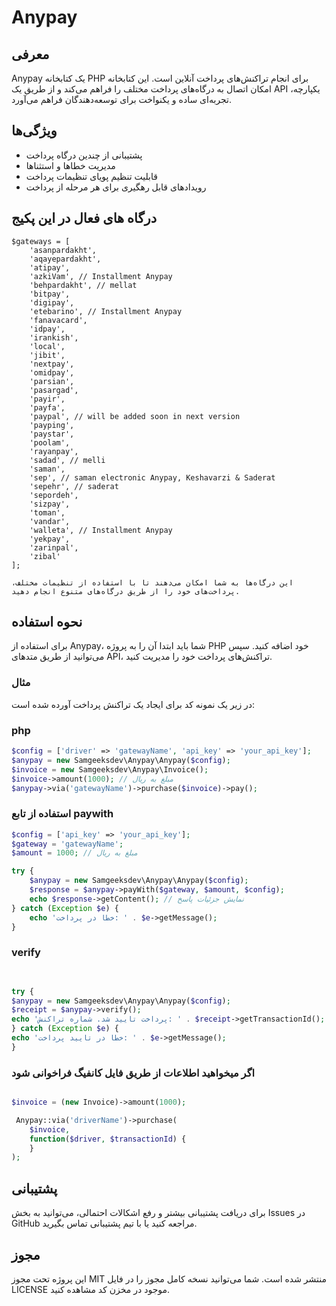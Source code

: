 # Anypay

## معرفی
Anypay یک کتابخانه PHP برای انجام تراکنش‌های پرداخت آنلاین است. این کتابخانه امکان اتصال به درگاه‌های پرداخت مختلف را فراهم می‌کند و از طریق یک API یکپارچه، تجربه‌ای ساده و یکنواخت برای توسعه‌دهندگان فراهم می‌آورد.
## ویژگی‌ها
- پشتیبانی از چندین درگاه پرداخت
- مدیریت خطاها و استثناها
- قابلیت تنظیم پویای تنظیمات پرداخت
- رویدادهای قابل رهگیری برای هر مرحله از پرداخت
## درگاه های فعال در این پکیج
```
$gateways = [
    'asanpardakht',
    'aqayepardakht',
    'atipay',
    'azkiVam', // Installment Anypay
    'behpardakht', // mellat
    'bitpay',
    'digipay',
    'etebarino', // Installment Anypay
    'fanavacard',
    'idpay',
    'irankish',
    'local',
    'jibit',
    'nextpay',
    'omidpay',
    'parsian',
    'pasargad',
    'payir',
    'payfa',
    'paypal', // will be added soon in next version
    'payping',
    'paystar',
    'poolam',
    'rayanpay',
    'sadad', // melli
    'saman',
    'sep', // saman electronic Anypay, Keshavarzi & Saderat
    'sepehr', // saderat
    'sepordeh',
    'sizpay',
    'toman',
    'vandar',
    'walleta', // Installment Anypay
    'yekpay',
    'zarinpal',
    'zibal'
];

این درگاه‌ها به شما امکان می‌دهند تا با استفاده از تنظیمات مختلف، پرداخت‌های خود را از طریق درگاه‌های متنوع انجام دهید.

```
## نحوه استفاده
برای استفاده از Anypay، شما باید ابتدا آن را به پروژه PHP خود اضافه کنید. سپس می‌توانید از طریق متدهای API، تراکنش‌های پرداخت خود را مدیریت کنید.

### مثال
در زیر یک نمونه کد برای ایجاد یک تراکنش پرداخت آورده شده است:

### php
```php
$config = ['driver' => 'gatewayName', 'api_key' => 'your_api_key'];
$anypay = new Samgeeksdev\Anypay\Anypay($config);
$invoice = new Samgeeksdev\Anypay\Invoice();
$invoice->amount(1000); // مبلغ به ریال
$anypay->via('gatewayName')->purchase($invoice)->pay();
```


### استفاده از تابع paywith
```php
$config = ['api_key' => 'your_api_key'];
$gateway = 'gatewayName';
$amount = 1000; // مبلغ به ریال

try {
    $anypay = new Samgeeksdev\Anypay\Anypay($config);
    $response = $anypay->payWith($gateway, $amount, $config);
    echo $response->getContent(); // نمایش جزئیات پاسخ
} catch (Exception $e) {
    echo 'خطا در پرداخت: ' . $e->getMessage();
}
```

### verify

```php

 
try {
$anypay = new Samgeeksdev\Anypay\Anypay($config);
$receipt = $anypay->verify();
echo 'پرداخت تایید شد. شماره تراکنش: ' . $receipt->getTransactionId();
} catch (Exception $e) {
echo 'خطا در تایید پرداخت: ' . $e->getMessage();
}

```
### اگر میخواهید اطلاعات از طریق فایل کانفیگ فراخوانی شود
```php

$invoice = (new Invoice)->amount(1000);

 Anypay::via('driverName')->purchase(
    $invoice, 
    function($driver, $transactionId) {
 	}
);

```

## پشتیبانی
برای دریافت پشتیبانی بیشتر و رفع اشکالات احتمالی، می‌توانید به بخش Issues در GitHub مراجعه کنید یا با تیم پشتیبانی تماس بگیرید.

## مجوز
این پروژه تحت مجوز MIT منتشر شده است. شما می‌توانید نسخه کامل مجوز را در فایل LICENSE موجود در مخزن کد مشاهده کنید.